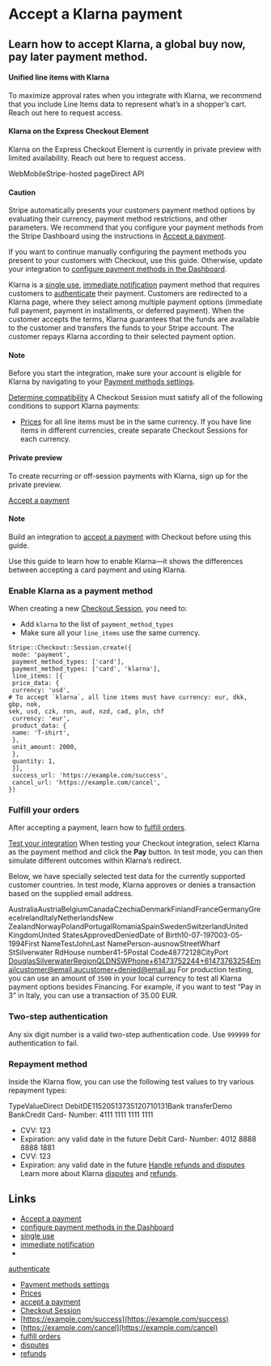 # Accept a Klarna payment

## Learn how to accept Klarna, a global buy now, pay later payment method.

#### Unified line items with Klarna

To maximize approval rates when you integrate with Klarna, we recommend that you
include Line Items data to represent what’s in a shopper’s cart. Reach out here
to request access.

#### Klarna on the Express Checkout Element

Klarna on the Express Checkout Element is currently in private preview with
limited availability. Reach out here to request access.

WebMobileStripe-hosted pageDirect API
#### Caution

Stripe automatically presents your customers payment method options by
evaluating their currency, payment method restrictions, and other parameters. We
recommend that you configure your payment methods from the Stripe Dashboard
using the instructions in [Accept a
payment](https://docs.stripe.com/payments/accept-a-payment?platform=web&ui=stripe-hosted).

If you want to continue manually configuring the payment methods you present to
your customers with Checkout, use this guide. Otherwise, update your integration
to [configure payment methods in the
Dashboard](https://docs.stripe.com/payments/dashboard-payment-methods).

Klarna is a [single
use](https://docs.stripe.com/payments/payment-methods#usage), [immediate
notification](https://docs.stripe.com/payments/payment-methods#payment-notification)
payment method that requires customers to
[authenticate](https://docs.stripe.com/payments/payment-methods#customer-actions)
their payment. Customers are redirected to a Klarna page, where they select
among multiple payment options (immediate full payment, payment in installments,
or deferred payment). When the customer accepts the terms, Klarna guarantees
that the funds are available to the customer and transfers the funds to your
Stripe account. The customer repays Klarna according to their selected payment
option.

#### Note

Before you start the integration, make sure your account is eligible for Klarna
by navigating to your [Payment methods
settings](https://dashboard.stripe.com/settings/payment_methods).

[Determine
compatibility](https://docs.stripe.com/payments/klarna/accept-a-payment#compatibility)
A Checkout Session must satisfy all of the following conditions to support
Klarna payments:

- [Prices](https://docs.stripe.com/api/prices) for all line items must be in the
same currency. If you have line items in different currencies, create separate
Checkout Sessions for each currency.

#### Private preview

To create recurring or off-session payments with Klarna, sign up for the private
preview.

[Accept a
payment](https://docs.stripe.com/payments/klarna/accept-a-payment#accept-a-payment)
#### Note

Build an integration to [accept a
payment](https://docs.stripe.com/payments/accept-a-payment?integration=checkout)
with Checkout before using this guide.

Use this guide to learn how to enable Klarna—it shows the differences between
accepting a card payment and using Klarna.

### Enable Klarna as a payment method

When creating a new [Checkout
Session](https://docs.stripe.com/api/checkout/sessions), you need to:

- Add `klarna` to the list of `payment_method_types`
- Make sure all your `line_items` use the same currency.

```
Stripe::Checkout::Session.create({
 mode: 'payment',
 payment_method_types: ['card'],
 payment_method_types: ['card', 'klarna'],
 line_items: [{
 price_data: {
 currency: 'usd',
# To accept `klarna`, all line items must have currency: eur, dkk, gbp, nok,
sek, usd, czk, ron, aud, nzd, cad, pln, chf
 currency: 'eur',
 product_data: {
 name: 'T-shirt',
 },
 unit_amount: 2000,
 },
 quantity: 1,
 }],
 success_url: 'https://example.com/success',
 cancel_url: 'https://example.com/cancel',
})
```

### Fulfill your orders

After accepting a payment, learn how to [fulfill
orders](https://docs.stripe.com/checkout/fulfillment).

[Test your
integration](https://docs.stripe.com/payments/klarna/accept-a-payment#test-integration)
When testing your Checkout integration, select Klarna as the payment method and
click the **Pay** button. In test mode, you can then simulate different outcomes
within Klarna’s redirect.

Below, we have specially selected test data for the currently supported customer
countries. In test mode, Klarna approves or denies a transaction based on the
supplied email address.

AustraliaAustriaBelgiumCanadaCzechiaDenmarkFinlandFranceGermanyGreeceIrelandItalyNetherlandsNew
ZealandNorwayPolandPortugalRomaniaSpainSwedenSwitzerlandUnited KingdomUnited
StatesApprovedDeniedDate of Birth10-07-197003-05-1994First NameTestJohnLast
NamePerson-ausnowStreetWharf StSilverwater RdHouse number41-5Postal
Code48772128CityPort
DouglasSilverwaterRegionQLDNSWPhone+61473752244+61473763254Emailcustomer@email.aucustomer+denied@email.au
For production testing, you can use an amount of `3500` in your local currency
to test all Klarna payment options besides Financing. For example, if you want
to test “Pay in 3” in Italy, you can use a transaction of 35.00 EUR.

### Two-step authentication

Any six digit number is a valid two-step authentication code. Use `999999` for
authentication to fail.

### Repayment method

Inside the Klarna flow, you can use the following test values to try various
repayment types:

TypeValueDirect DebitDE11520513735120710131Bank transferDemo BankCredit Card-
Number: 4111 1111 1111 1111
- CVV: 123
- Expiration: any valid date in the future
Debit Card- Number: 4012 8888 8888 1881
- CVV: 123
- Expiration: any valid date in the future
[Handle refunds and
disputes](https://docs.stripe.com/payments/klarna/accept-a-payment#refunds-and-disputes)
Learn more about Klarna
[disputes](https://docs.stripe.com/payments/klarna#disputed-payments) and
[refunds](https://docs.stripe.com/payments/klarna#refunds).

## Links

- [Accept a
payment](https://docs.stripe.com/payments/accept-a-payment?platform=web&ui=stripe-hosted)
- [configure payment methods in the
Dashboard](https://docs.stripe.com/payments/dashboard-payment-methods)
- [single use](https://docs.stripe.com/payments/payment-methods#usage)
- [immediate
notification](https://docs.stripe.com/payments/payment-methods#payment-notification)
-
[authenticate](https://docs.stripe.com/payments/payment-methods#customer-actions)
- [Payment methods
settings](https://dashboard.stripe.com/settings/payment_methods)
- [Prices](https://docs.stripe.com/api/prices)
- [accept a
payment](https://docs.stripe.com/payments/accept-a-payment?integration=checkout)
- [Checkout Session](https://docs.stripe.com/api/checkout/sessions)
- [https://example.com/success](https://example.com/success)
- [https://example.com/cancel](https://example.com/cancel)
- [fulfill orders](https://docs.stripe.com/checkout/fulfillment)
- [disputes](https://docs.stripe.com/payments/klarna#disputed-payments)
- [refunds](https://docs.stripe.com/payments/klarna#refunds)